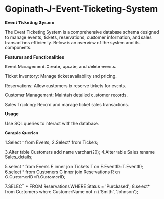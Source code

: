 # Gopinath-J-Event-Ticketing-System

**Event Ticketing System**

The Event Ticketing System is a comprehensive database schema designed to manage events, tickets, reservations, customer information, and sales transactions efficiently. Below is an overview of the system and its components.

**Features and Functionalities**

Event Management: Create, update, and delete events.

Ticket Inventory: Manage ticket availability and pricing.

Reservations: Allow customers to reserve tickets for events.

Customer Management: Maintain detailed customer records.

Sales Tracking: Record and manage ticket sales transactions.

**Usage**

Use SQL queries to interact with the database.

**Sample Queries**

1.Select * from Events; 
2.Select* from Tickets;

3.Alter table Customers add name varchar(20);
4.Alter table Sales rename Sales_details;

5.select * from Events E inner join Tickets T on E.EventID=T.EventID;
6.select * from Customers C inner join Reservations R on C.CustomerID=R.CustomerID;

7.SELECT * FROM Reservations WHERE Status = 'Purchased';
8.select* from Customers where CustomerName not in ('Smith', 'Johnson'); 

